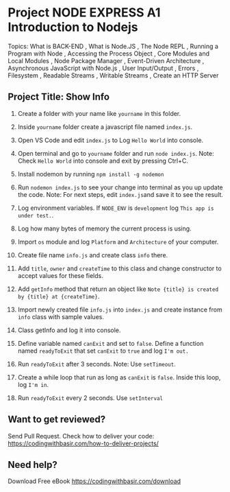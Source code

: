 # Project NODE EXPRESS A1 Introduction to Nodejs

Topics: What is BACK-END
, What is Node.JS
, The Node REPL
, Running a Program with Node
, Accessing the Process Object
, Core Modules and Local Modules
, Node Package Manager
, Event-Driven Architecture
, Asynchronous JavaScript with Node.js
, User Input/Output
, Errors
, Filesystem
, Readable Streams
, Writable Streams
, Create an HTTP Server

## Project Title: Show Info

1. Create a folder with your name like `yourname` in this folder.

2. Inside `yourname` folder create a javascript file named `index.js`.

3. Open VS Code and edit `index.js` to Log `Hello World` into console.

4. Open terminal and go to `yourname` folder and run `node index.js`.
   Note: Check `Hello World` into console and exit by pressing Ctrl+C.

5. Install nodemon by running `npm install -g nodemon`

6. Run `nodemon index.js` to see your change into terminal as you up update the code.
   Note: For next steps, edit `index.js`and save it to see the result.

7) Log environment variables. If `NODE_ENV` is `development` log `This app is under test.`.

8) Log how many bytes of memory the current process is using.

9) Import `os` module and log `Platform` and `Architecture` of your computer.

10) Create file name `info.js` and create class `info` there.

11) Add `title`, `owner` and `createTime` to this class and change constructor to accept values for these fields.

12) Add `getInfo` method that return an object like `Note {title} is created by {title} at {createTime}`.

13) Import newly created file `info.js` into `index.js` and create instance from `info` class with sample values.

14) Class getInfo and log it into console.

15) Define variable named `canExit` and set to `false`. Define a function named `readyToExit` that set `canExit` to `true` and log `I'm out.`

16) Run `readyToExit` after 3 seconds. Note: Use `setTimeout`.

17) Create a while loop that run as long as `canExit` is `false`. Inside this loop, log `I'm in`.

18) Run `readyToExit` every 2 seconds. Use `setInterval`

## Want to get reviewed?

Send Pull Request. Check how to deliver your code: https://codingwithbasir.com/how-to-deliver-projects/

## Need help?

Download Free eBook https://codingwithbasir.com/download
